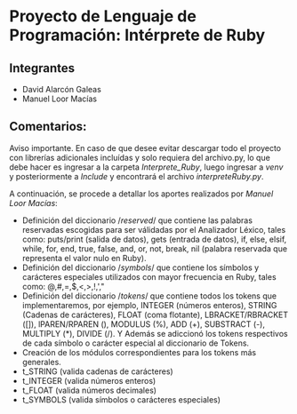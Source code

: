 # Proyecto de Lenguaje de Programación: Intérprete de Ruby

## Integrantes
- David Alarcón Galeas
- Manuel Loor Macías

## Comentarios:

Aviso importante. En caso de que desee evitar descargar todo el proyecto con librerías adicionales incluídas y solo requiera del archivo.py, lo que debe hacer es ingresar a la carpeta *Interprete_Ruby*, luego ingresar a *venv* y posteriormente a *Include* y encontrará el archivo *interpreteRuby.py*.

A continuación, se procede a detallar los aportes realizados por *Manuel Loor Macías*:

- Definición del diccionario /*reserved*/ que contiene las palabras reservadas escogidas para ser válidadas por el Analizador Léxico, tales como: puts/print (salida de datos), gets (entrada de datos), if, else, elsif, while, for, end, true, false, and, or, not, break, nil (palabra reservada que representa el valor nulo en Ruby).
- Definición del diccionario /*symbols*/ que contiene los símbolos y carácteres especiales utilizados con mayor frecuencia en Ruby, tales como: @,#,=,$,<,>,!,',"
- Definición del diccionario /*tokens*/ que contiene todos los tokens que implementaremos, por ejemplo, INTEGER (números enteros), STRING (Cadenas de carácteres), FLOAT (coma flotante), LBRACKET/RBRACKET ([]), lPAREN/RPAREN (), MODULUS (%), ADD (+), SUBSTRACT (-), MULTIPLY (*), DIVIDE (/). Y Además se adiccionó los tokens respectivos de cada símbolo o carácter especial al diccionario de Tokens.
- Creación de los módulos correspondientes para los tokens más generales.
-   t_STRING (valida cadenas de carácteres)
-   t_INTEGER (valida números enteros)
-   t_FLOAT (valida números decimales)
-   t_SYMBOLS (valida símbolos o carácteres especiales)

